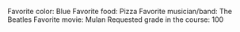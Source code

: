 Favorite color: Blue
Favorite food: Pizza
Favorite musician/band: The Beatles 
Favorite movie: Mulan
Requested grade in the course: 100 

